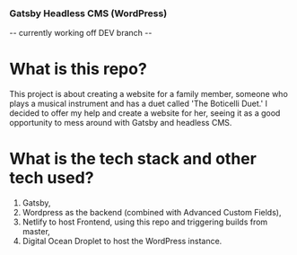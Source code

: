 ### Gatsby Headless CMS (WordPress)

-- currently working off DEV branch -- 

# What is this repo?

This project is about creating a website for a family member, someone who plays a musical instrument and has a duet called 'The Boticelli Duet.' I decided to offer my help
and create a website for her, seeing it as a good opportunity to mess around with Gatsby and headless CMS.

# What is the tech stack and other tech used?

1. Gatsby,
2. Wordpress as the backend (combined with Advanced Custom Fields),
3. Netlify to host Frontend, using this repo and triggering builds from master,
4. Digital Ocean Droplet to host the WordPress instance.
